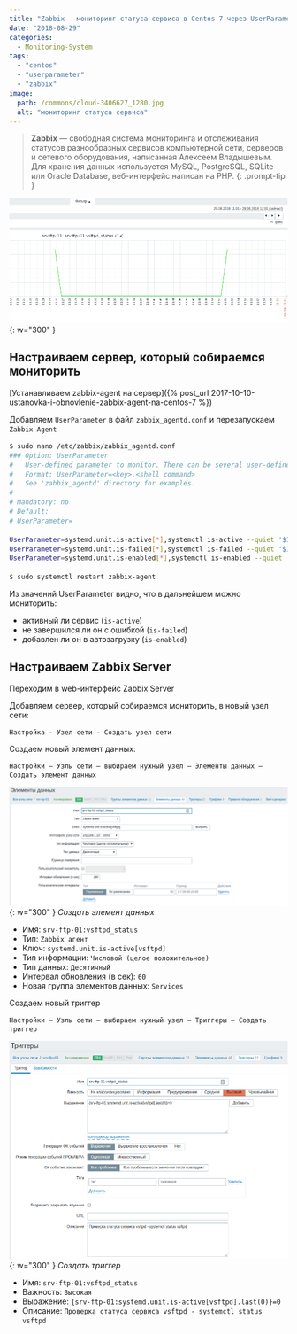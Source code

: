 ```yaml
---
title: "Zabbix - мониторинг статуса сервиса в Centos 7 через UserParameter"
date: "2018-08-29"
categories: 
  - Monitoring-System
tags: 
  - "centos"
  - "userparameter"
  - "zabbix"
image:
  path: /commons/cloud-3406627_1280.jpg
  alt: "мониторинг статуса сервиса"
---
```


> **Zabbix** — свободная система мониторинга и отслеживания статусов разнообразных сервисов компьютерной сети, серверов и сетевого оборудования, написанная Алексеем Владышевым. Для хранения данных используется MySQL, PostgreSQL, SQLite или Oracle Database, веб-интерфейс написан на PHP.
{: .prompt-tip }

![](/assets/img/posts/2018/08/29/pic-2018-08-29_12-01_zabbix.png){: w="300" }

## Настраиваем сервер, который собираемся мониторить

[Устанавливаем zabbix-agent на сервер]({% post_url 2017-10-10-ustanovka-i-obnovlenie-zabbix-agent-na-centos-7 %})

Добавляем `UserParameter` в файл `zabbix_agentd.conf` и перезапускаем `Zabbix Agent`

```sh
$ sudo nano /etc/zabbix/zabbix_agentd.conf
### Option: UserParameter
#	User-defined parameter to monitor. There can be several user-defined parameters.
#	Format: UserParameter=<key>,<shell command>
#	See 'zabbix_agentd' directory for examples.
#
# Mandatory: no
# Default:
# UserParameter=

UserParameter=systemd.unit.is-active[*],systemctl is-active --quiet '$1' && echo 1 || echo 0
UserParameter=systemd.unit.is-failed[*],systemctl is-failed --quiet '$1' && echo 1 || echo 0
UserParameter=systemd.unit.is-enabled[*],systemctl is-enabled --quiet '$1' && echo 1 || echo 0

$ sudo systemctl restart zabbix-agent
```

Из значений UserParameter видно, что в дальнейшем можно мониторить:

- активный ли сервис (`is-active`)
- не завершился ли он с ошибкой (`is-failed`)
- добавлен ли он в автозагрузку (`is-enabled`)

## Настраиваем Zabbix Server

Переходим в web-интерфейс Zabbix Server

Добавляем сервер, который собираемся мониторить, в новый узел сети:
```
Настройка - Узел сети - Создать узел сети
```

Создаем новый элемент данных:
```
Настройки — Узлы сети — выбираем нужный узел — Элементы данных — Создать элемент данных
```

![](/assets/img/posts/2018/08/29/pic-2018-08-29_12-08_zabbix-item.png){: w="300" }
_Создать элемент данных_

- Имя: `srv-ftp-01:vsftpd_status`
- Тип: `Zabbix агент`
- Ключ: `systemd.unit.is-active[vsftpd]`
- Тип информации: `Числовой (целое положительное)`
- Тип данных: `Десятичный`
- Интервал обновления (в сек): `60`
- Новая группа элементов данных: `Services`

Создаем новый триггер 
``` 
Настройки — Узлы сети — выбираем нужный узел — Триггеры — Создать триггер
```

![](/assets/img/posts/2018/08/29/pic-2018-08-29_12-09_zabbix-trigger.png){: w="300" }
_Создать триггер_

- Имя: `srv-ftp-01:vsftpd_status`
- Важность: `Высокая`
- Выражение: `{srv-ftp-01:systemd.unit.is-active[vsftpd].last(0)}=0`
- Описание: `Проверка статуса сервиса vsftpd - systemctl status vsftpd`
